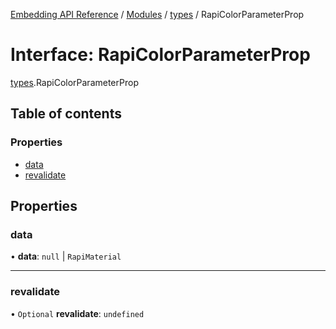 [Embedding API Reference](../README.md) / [Modules](../modules/README.md) / [types](../modules/types.md) / RapiColorParameterProp

# Interface: RapiColorParameterProp

[types](../modules/types.md).RapiColorParameterProp

## Table of contents

### Properties

- [data](types.RapiColorParameterProp.md#data)
- [revalidate](types.RapiColorParameterProp.md#revalidate)

## Properties

### data

• **data**: ``null`` \| `RapiMaterial`

___

### revalidate

• `Optional` **revalidate**: `undefined`
